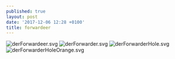 ```yaml
---
published: true
layout: post
date: '2017-12-06 12:28 +0100'
title: forwardeer
---
```

![derForwardeer.svg]({{site.baseurl}}/media/derForwardeer.svg)
![derForwarder.svg]({{site.baseurl}}/media/derForwarder.svg)
![derForwarderHole.svg]({{site.baseurl}}/media/derForwarderHole.svg)
![derForwarderHoleOrange.svg]({{site.baseurl}}/media/derForwarderHoleOrange.svg)

